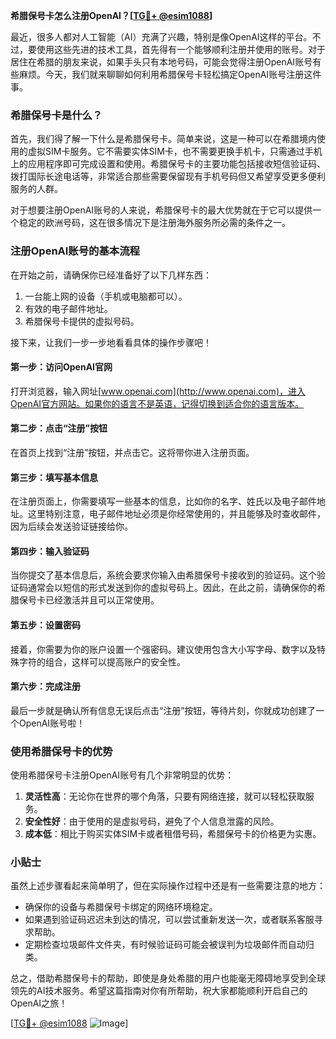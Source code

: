 **希腊保号卡怎么注册OpenAI？[[TG💪+ @esim1088](https://t.me/s/esim1088)]**

最近，很多人都对人工智能（AI）充满了兴趣，特别是像OpenAI这样的平台。不过，要使用这些先进的技术工具，首先得有一个能够顺利注册并使用的账号。对于居住在希腊的朋友来说，如果手头只有本地号码，可能会觉得注册OpenAI账号有些麻烦。今天，我们就来聊聊如何利用希腊保号卡轻松搞定OpenAI账号注册这件事。

### 希腊保号卡是什么？

首先，我们得了解一下什么是希腊保号卡。简单来说，这是一种可以在希腊境内使用的虚拟SIM卡服务。它不需要实体SIM卡，也不需要更换手机卡，只需通过手机上的应用程序即可完成设置和使用。希腊保号卡的主要功能包括接收短信验证码、拨打国际长途电话等，非常适合那些需要保留现有手机号码但又希望享受更多便利服务的人群。

对于想要注册OpenAI账号的人来说，希腊保号卡的最大优势就在于它可以提供一个稳定的欧洲号码，这在很多情况下是注册海外服务所必需的条件之一。

### 注册OpenAI账号的基本流程

在开始之前，请确保你已经准备好了以下几样东西：
1. 一台能上网的设备（手机或电脑都可以）。
2. 有效的电子邮件地址。
3. 希腊保号卡提供的虚拟号码。

接下来，让我们一步一步地看看具体的操作步骤吧！

#### 第一步：访问OpenAI官网

打开浏览器，输入网址[www.openai.com](http://www.openai.com)，进入OpenAI官方网站。如果你的语言不是英语，记得切换到适合你的语言版本。

#### 第二步：点击“注册”按钮

在首页上找到“注册”按钮，并点击它。这将带你进入注册页面。

#### 第三步：填写基本信息

在注册页面上，你需要填写一些基本的信息，比如你的名字、姓氏以及电子邮件地址。这里特别注意，电子邮件地址必须是你经常使用的，并且能够及时查收邮件，因为后续会发送验证链接给你。

#### 第四步：输入验证码

当你提交了基本信息后，系统会要求你输入由希腊保号卡接收到的验证码。这个验证码通常会以短信的形式发送到你的虚拟号码上。因此，在此之前，请确保你的希腊保号卡已经激活并且可以正常使用。

#### 第五步：设置密码

接着，你需要为你的账户设置一个强密码。建议使用包含大小写字母、数字以及特殊字符的组合，这样可以提高账户的安全性。

#### 第六步：完成注册

最后一步就是确认所有信息无误后点击“注册”按钮，等待片刻，你就成功创建了一个OpenAI账号啦！

### 使用希腊保号卡的优势

使用希腊保号卡注册OpenAI账号有几个非常明显的优势：

1. **灵活性高**：无论你在世界的哪个角落，只要有网络连接，就可以轻松获取服务。
2. **安全性好**：由于使用的是虚拟号码，避免了个人信息泄露的风险。
3. **成本低**：相比于购买实体SIM卡或者租借号码，希腊保号卡的价格更为实惠。

### 小贴士

虽然上述步骤看起来简单明了，但在实际操作过程中还是有一些需要注意的地方：

- 确保你的设备与希腊保号卡绑定的网络环境稳定。
- 如果遇到验证码迟迟未到达的情况，可以尝试重新发送一次，或者联系客服寻求帮助。
- 定期检查垃圾邮件文件夹，有时候验证码可能会被误判为垃圾邮件而自动归类。

总之，借助希腊保号卡的帮助，即使是身处希腊的用户也能毫无障碍地享受到全球领先的AI技术服务。希望这篇指南对你有所帮助，祝大家都能顺利开启自己的OpenAI之旅！

[[TG💪+ @esim1088](https://t.me/s/esim1088) ![Image](https://i.postimg.cc/4NQfJmqS/Snipaste-2025-05-13-00-14-12.png)]